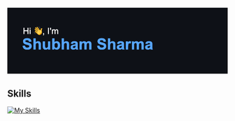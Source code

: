 ![Header Image](./header.png)
## Skills
[![My Skills](https://skillicons.dev/icons?i=aws,cloudflare,kubernetes,docker,prometheus,grafana,kafka,express,nodejs,mongodb,postgres,redis,prisma,nextjs,ts)](https://skillicons.dev)
